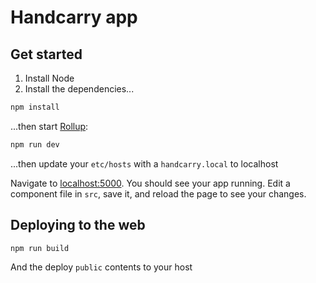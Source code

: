 # Handcarry app


## Get started

1. Install Node
2. Install the dependencies...

```bash
npm install
```

...then start [Rollup](https://rollupjs.org):

```bash
npm run dev
```

...then update your `etc/hosts` with a `handcarry.local` to localhost

Navigate to [localhost:5000](http://localhost:5000). You should see your app running. Edit a component file in `src`, save it, and reload the page to see your changes.


## Deploying to the web

```bash
npm run build
```

And the deploy `public` contents to your host
